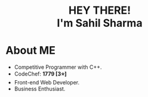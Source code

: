 <div align="center">
  <h1> HEY THERE!<br>I'm Sahil Sharma </h1> 
    
</div>
<div>
  <h1> About ME </h1>
  <ul>
    <li> Competitive Programmer with C++. </li>
    <li> CodeChef: <strong> 1779 [3⭐]</strong> </li>
    <li> Front-end Web Developer. </li>
    <li> Business Enthusiast. </li>
  </ul>
</div>



<!--### Hi there 👋

<!--
**Sahil3130/Sahil3130** is a ✨ _special_ ✨ repository because its `README.md` (this file) appears on your GitHub profile.

Here are some ideas to get you started:

- 🔭 I’m currently working on ...
- 🌱 I’m currently learning ...
- 👯 I’m looking to collaborate on ...
- 🤔 I’m looking for help with ...
- 💬 Ask me about ...
- 📫 How to reach me: ...
- 😄 Pronouns: ...
- ⚡ Fun fact: ...
-->
